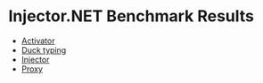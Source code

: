 # Injector.NET Benchmark Results

- [Activator](https://sholtee.github.io/injector/doc.perf/Solti.Utils.DI.Perf.Activator-report-github.html )
- [Duck typing](https://sholtee.github.io/injector/doc.perf/Solti.Utils.DI.Perf.DuckTyping-report-github.html )
- [Injector](https://sholtee.github.io/injector/doc.perf/Solti.Utils.DI.Perf.Injector-report-github.html )
- [Proxy](https://sholtee.github.io/injector/doc.perf/Solti.Utils.DI.Perf.InterfaceProxy-report-github.html )